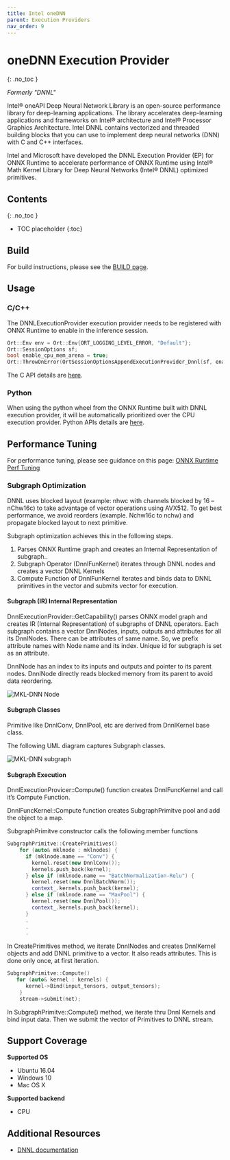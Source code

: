```yaml
---
title: Intel oneDNN
parent: Execution Providers
nav_order: 9
---
```


# oneDNN Execution Provider
{: .no_toc }

*Formerly "DNNL"*

Intel® oneAPI Deep Neural Network Library is an open-source performance library for deep-learning applications. The library accelerates deep-learning applications and frameworks on Intel® architecture and Intel® Processor Graphics Architecture. Intel DNNL contains vectorized and threaded building blocks that you can use to implement deep neural networks (DNN) with C and C++ interfaces. 

Intel and Microsoft have developed the DNNL Execution Provider (EP) for ONNX Runtime to accelerate performance of ONNX Runtime using Intel® Math Kernel Library for Deep Neural Networks (Intel® DNNL) optimized primitives.

## Contents
{: .no_toc }

* TOC placeholder
{:toc}

## Build

For build instructions, please see the [BUILD page](../build/eps.md#onednn).


## Usage

### C/C++

The DNNLExecutionProvider execution provider needs to be registered with ONNX Runtime to enable in the inference session.

```c
Ort::Env env = Ort::Env{ORT_LOGGING_LEVEL_ERROR, "Default"};
Ort::SessionOptions sf;
bool enable_cpu_mem_arena = true;
Ort::ThrowOnError(OrtSessionOptionsAppendExecutionProvider_Dnnl(sf, enable_cpu_mem_arena));
```

The C API details are [here](../get-started/with-c.md).

### Python

When using the python wheel from the ONNX Runtime built with DNNL execution provider, it will be automatically prioritized over the CPU execution provider. Python APIs details are [here](https://aka.ms/onnxruntime-python).

## Performance Tuning

For performance tuning, please see guidance on this page: [ONNX Runtime Perf Tuning](../performance/tune-performance.md)

### Subgraph Optimization

DNNL uses blocked layout (example: nhwc with channels blocked by 16 – nChw16c) to take advantage of vector operations using AVX512.  To get best performance, we avoid reorders (example. Nchw16c to nchw) and propagate blocked layout to next primitive. 

Subgraph optimization achieves this in the following steps.

1. Parses ONNX Runtime graph and creates an Internal Representation of subgraph..
2. Subgraph Operator (DnnlFunKernel) iterates through DNNL nodes and creates a vector DNNL Kernels
3. Compute Function of DnnlFunKernel iterates and binds data to DNNL primitives in the vector and submits vector for execution.

#### Subgraph (IR) Internal Representation

DnnlExecutionProvider::GetCapability() parses ONNX model graph and creates IR (Internal Representation) of subgraphs of DNNL operators.
Each subgraph contains a vector DnnlNodes, inputs, outputs and attributes for all its DnnlNodes. There can be attributes of same name. So, we prefix attribute names with Node name and its index. 
Unique id for subgraph is set as an attribute. 

DnnlNode has an index to its inputs and outputs and pointer to its parent nodes. DnnlNode directly reads blocked memory from its parent to avoid data reordering.

![MKL-DNN Node](../../../images/mkl-dnn_node.png)

#### Subgraph Classes

Primitive like DnnlConv, DnnlPool, etc are derived from DnnlKernel base class.

The following UML diagram captures Subgraph classes.

![MKL-DNN subgraph](../../../images/mkl-dnn_subgraph.png)

#### Subgraph Execution

DnnlExecutionProvicer::Compute() function creates DnnlFuncKernel and call it’s Compute Function.

DnnlFuncKernel::Compute function creates SubgraphPrimitve pool and add the object to a map.

SubgraphPrimitve constructor calls the following member functions

```c++
SubgraphPrimitve::CreatePrimitives()
    for (auto& mklnode : mklnodes) {
      if (mklnode.name == "Conv") {
        kernel.reset(new DnnlConv());
        kernels.push_back(kernel);
      } else if (mklnode.name == "BatchNormalization-Relu") {
        kernel.reset(new DnnlBatchNorm());
        context_.kernels.push_back(kernel);
      } else if (mklnode.name == "MaxPool") {
        kernel.reset(new DnnlPool());
        context_.kernels.push_back(kernel);
      } 
      .
      .
      .
```

In CreatePrimitives method, we iterate DnnlNodes and creates DnnlKernel objects and add DNNL primitive to a vector. It also reads attributes. This is done only once, at first iteration.

```c++ 
SubgraphPrimitve::Compute()
   for (auto& kernel : kernels) {
      kernel->Bind(input_tensors, output_tensors);
    }
    stream->submit(net);
```

In SubgraphPrimitve::Compute() method, we iterate thru Dnnl Kernels and bind input data. Then we submit the vector of Primitives to DNNL stream.

## Support Coverage
**Supported OS**

* Ubuntu 16.04
* Windows 10 
* Mac OS X

**Supported backend**

*	CPU

## Additional Resources
* [DNNL documentation](https://intel.github.io/mkl-dnn/)